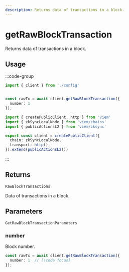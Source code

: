 ```yaml
---
description: Returns data of transactions in a block.
---
```


# getRawBlockTransaction

Returns data of transactions in a block.

## Usage

:::code-group

```ts [example.ts]
import { client } from './config'


const rawTx = await client.getRawBlockTransaction({
  number: 1
});
```

```ts [config.ts]
import { createPublicClient, http } from 'viem'
import { zkSyncLocalNode } from 'viem/chains'
import { publicActionsL2 } from 'viem/zksync'

export const client = createPublicClient({
  chain: zkSyncLocalNode,
  transport: http(),
}).extend(publicActionsL2())
```
:::

## Returns 

`RawBlockTransactions`

Data of transactions in a block.

## Parameters

`GetRawBlockTransactionParameters`

### number

Block number.

```ts
const rawTx = await client.getRawBlockTransaction({
  number: 1  // [!code focus]
});
```